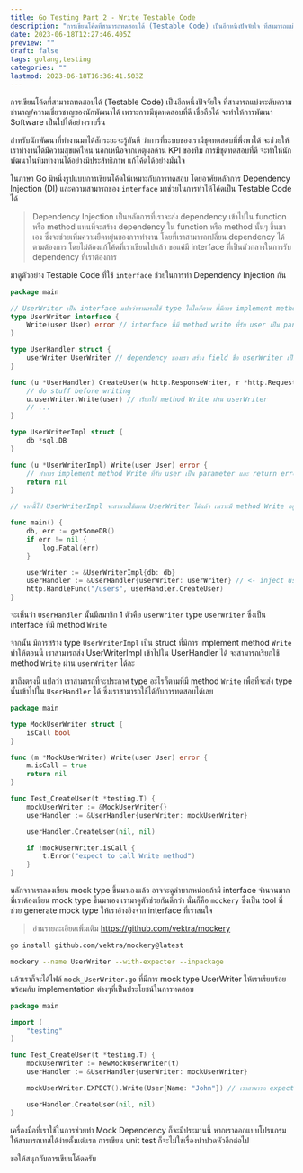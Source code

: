 ```yaml
---
title: Go Testing Part 2 - Write Testable Code
description: "การเขียนโค้ดที่สามารถทดสอบได้ (Testable Code) เป็นอีกหนึ่งปัจจัยใจ ที่สามารถแบ่งระดับความชำนาญ/ความเชี่ยวชาญของนักพัฒนาได้ เพราะการมีชุดทดสอบที่ดี เชื่อถือได้ จะทำให้การพัฒนา Software เป็นไปได้อย่างราบรื่น"
date: 2023-06-18T12:27:46.405Z
preview: ""
draft: false
tags: golang,testing
categories: ""
lastmod: 2023-06-18T16:36:41.503Z
---
```


การเขียนโค้ดที่สามารถทดสอบได้ (Testable Code) เป็นอีกหนึ่งปัจจัยใจ ที่สามารถแบ่งระดับความชำนาญ/ความเชี่ยวชาญของนักพัฒนาได้ เพราะการมีชุดทดสอบที่ดี เชื่อถือได้ จะทำให้การพัฒนา Software เป็นไปได้อย่างราบรื่น

สำหรับนักพัฒนาที่ทำงานมาได้สักระยะจะรู้กันดี ว่าการที่ระบบของเรามีชุดทดสอบที่พึ่งพาได้ จะช่วยให้เราทำงานได้มีความสุขแค่ไหน นอกเหนือจากเหตุผลด้าน KPI ของทีม การมีชุดทดสอบที่ดี จะทำให้นักพัฒนาในทีมทำงานได้อย่างมีประสิทธิภาพ แก้โค้ดได้อย่างมั่นใจ

ในภาษา Go มีหนึ่งรูปแบบการเขียนโค้ดให้เหมาะกับการทดสอบ โดยอาศัยหลักการ Dependency Injection (DI) และความสามารถของ `interface` มาช่วยในการทำให้โค้ดเป็น Testable Code ได้

> Dependency Injection เป็นหลักการที่เราจะส่ง dependency เข้าไปใน function หรือ method แทนที่จะสร้าง dependency ใน function หรือ method นั้นๆ ขึ้นมาเอง ซึ่งจะช่วยเพิ่มความยืดหยุ่นของการทำงาน โดยที่เราสามารถเปลี่ยน dependency ได้ตามต้องการ โดยไม่ต้องแก้โค้ดที่เราเขียนไปแล้ว ขอแค่มี interface ที่เป็นตัวกลางในการรับ dependency ที่เราต้องการ

มาดูตัวอย่าง Testable Code ที่ใช้ `interface` ช่วยในการทำ Dependency Injection กัน

```go
package main

// UserWriter เป็น interface แปลว่าสามารถใช้ type ใดใดก็ตาม ที่มีการ implement method Write(user User) error ทดแทนกันได้
type UserWriter interface {
    Write(user User) error // interface นี้มี method write ที่รับ user เป็น parameter และ return error
}

type UserHandler struct {
    userWriter UserWriter // dependency ของเรา สร้าง field ชื่อ userWriter เป็น type UserWriter ที่เป็น interface
}

func (u *UserHandler) CreateUser(w http.ResponseWriter, r *http.Request) {
    // do stuff before writing
    u.userWriter.Write(user) // เรียกใช้ method Write ผ่าน userWriter
    // ...
}

type UserWriterImpl struct {
    db *sql.DB
}

func (u *UserWriterImpl) Write(user User) error {
    // ทำการ implement method Write ที่รับ user เป็น parameter และ return error
    return nil
}

// จากนี้ไป UserWriterImpl จะสามาถใช้แทน UserWriter ได้แล้ว เพราะมี method Write อยู่

func main() {
    db, err := getSomeDB()
    if err != nil {
        log.Fatal(err)
    }

    userWriter := &UserWriterImpl{db: db}
    userHandler := &UserHandler{userWriter: userWriter} // <- inject userWriter เข้าไปใน userHandler
    http.HandleFunc("/users", userHandler.CreateUser)
}
```

จะเห็นว่า `UserHandler` นั้นมีสมาชิก 1 ตัวคือ `userWriter` type `UserWriter` ซึ่งเป็น interface ที่มี method `Write`

จากนั้น มีการสร้าง type `UserWriterImpl` เป็น struct ที่มีการ implement method `Write` ทำให้ตอนนี้ เราสามารถส่ง UserWriterImpl เข้าไปใน UserHandler ได้ จะสามารถเรียกใช้ method `Write` ผ่าน `userWriter` ได้ละ

มาถึงตรงนี้ แปลว่า เราสามารถที่จะประกาศ type อะไรก็ตามที่มี method `Write` เพื่อที่จะส่ง type นั้นเข้าไปใน `UserHandler` ได้ ซึ่งเราสามารถใช้ได้กับการทดสอบได้เลย

```go
package main

type MockUserWriter struct {
    isCall bool
}

func (m *MockUserWriter) Write(user User) error {
    m.isCall = true
    return nil
}

func Test_CreateUser(t *testing.T) {
    mockUserWriter := &MockUserWriter{}
    userHandler := &UserHandler{userWriter: mockUserWriter}

    userHandler.CreateUser(nil, nil)

    if !mockUserWriter.isCall {
        t.Error("expect to call Write method")
    }
}
```

หลักจากเราลองเขียน mock type ขึ้นมาเองแล้ว อาจจะดูลำบากหน่อยถ้ามี interface จำนวนมากที่เราต้องเขียน mock type ขึ้นมาเอง เรามาดูตัวช่วยกันดีกว่า นั่นก็คือ `mockery` ซึ่งเป็น tool ที่ช่วย generate mock type ให้เราอ้างอิงจาก interface ที่เราสนใจ

> อ่านรายละเอียดเพิ่มเติม <https://github.com/vektra/mockery>

```bash
go install github.com/vektra/mockery@latest

mockery --name UserWriter --with-expecter --inpackage
```

แล้วเราก็จะได้ไฟล์ `mock_UserWriter.go` ที่มีการ mock type UserWriter ให้เราเรียบร้อย พร้อมกับ implementation ต่างๆที่เป็นประโยชน์ในการทดสอบ

```go
package main

import (
    "testing"
)

func Test_CreateUser(t *testing.T) {
    mockUserWriter := NewMockUserWriter(t)
    userHandler := &UserHandler{userWriter: mockUserWriter}

    mockUserWriter.EXPECT().Write(User{Name: "John"}) // เราสามารถ expect ได้ว่า Write จะถูกเรียกด้วย User ที่มี Name เป็น John

    userHandler.CreateUser(nil, nil)
}
```

เครื่องมือที่เราใช้ในการช่วยทำ Mock Dependency ก็จะมีประมานนี้ หากเราออกแบบโปรแกรมให้สามารถเทสได้ง่ายตั้งแต่แรก การเขียน unit test ก็จะไม่ใช่เรื่องน่าปวดหัวอีกต่อไป

ขอให้สนุกกับการเขียนโค้ดครับ
